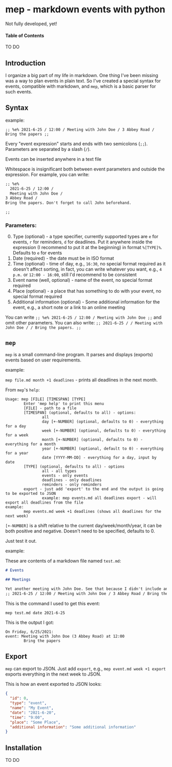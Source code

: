 # mep - markdown events with python

Not fully developed, yet!

#### Table of Contents

TO DO

## Introduction

I organize a big part of my life in markdown. One thing I've been missing was a way to plan events in plain text. So I've created a special syntax for events, compatible with markdown, and `mep`, which is a basic parser for such events.

## Syntax

example:

`;; %e% 2021-6-25 / 12:00 / Meeting with John Doe / 3 Abbey Road / Bring the papers ;;`

Every "event expression" starts and ends with two semicolons (`;;`). Parameters are separated by a slash (`/`).

Events can be inserted anywhere in a text file

Whitespace is insignificant both between event parameters and outside the expression. For example, you can write:

```markdown
;; %e%
  2021-6-25 / 12:00 /
  Meeting with John Doe /
3 Abbey Road /
Bring the papers. Don't forget to call John beforehand.

;;
```

### Parameters:

0. Type (optional) - a type specifier, currently supported types are `e` for events, `r` for reminders, `d` for deadlines. Put it anywhere inside the expression (I recommend to put it at the beginning) in format `%[TYPE]%`. Defaults to `e` for events
1. Date (required) - the date must be in ISO format
2. Time (optional) - time of day, e.g., `16:30`, no special format required as it doesn't affect sorting, in fact, you can write whatever you want, e.g., `4 p.m.` or `12:00 - 16:00`, still I'd recommend to be consistent
3. Event name (well, optional) - name of the event, no special format required
4. Place (optional) - a place that has something to do with your event, no special format required
5. Additional information (optional) - Some additional information for the event, e.g., a short note or a link to an online meeting

You can write `;; %e% 2021-6-25 / 12:00 / Meeting with John Doe ;;` and omit other parameters. You can also write: `;; 2021-6-25 / / Meeting with John Doe / / Bring the papers. ;;`

## `mep`

`mep` is a small command-line program. It parses and displays (exports) events based on user requirements.

example:

`mep file.md month +1 deadlines` - prints all deadlines in the next month.

From `mep`'s `help`:

```text
Usage: mep [FILE] [TIMESPAN] [TYPE]
        Enter 'mep help' to print this menu
        [FILE] - path to a file
        [TIMESPAN] (optional, defaults to all) - options:
                all
                day [+-NUMBER] (optional, defaults to 0) - everything for a day
                week [+-NUMBER] (optional, defaults to 0) - everything for a week
                month [+-NUMBER] (optional, defaults to 0) - everything for a month
                year [+-NUMBER] (optional, default to 0) - everything for a year
                date [YYYY-MM-DD] - everything for a day, input by date
        [TYPE] (optional, defaults to all) - options
                all - all types
                events - only events
                deadlines - only deadlines
                reminders - only reminders
        export - just add 'export' to the end and the output is going to be exported to JSON
                example: mep events.md all deadlines export - will export all deadlines from the file
example:
        mep events.md week +1 deadlines (shows all deadlines for the next week)

```

`[+-NUMBER]` is a shift relative to the current day/week/month/year, it can be both positive and negative. Doesn't need to be specified, defaults to 0.

Just test it out.

example:

These are contents of a markdown file named `test.md`:

```markdown
# Events

## Meetings

Yet another meeting with John Doe. See that because I didn't include any type specifier, the parser set it to event.
;; 2021-6-25 / 12:00 / Meeting with John Doe / 3 Abbey Road / Bring the papers ;;
```

This is the command I used to get this event:

`mep test.md date 2021-6-25`

This is the output I got:

```text
On Friday, 6/25/2021:
event: Meeting with John Doe (3 Abbey Road) at 12:00
        Bring the papers
```

## Export

`mep` can export to JSON. Just add `export`, e.g., `mep event.md week +1 export` exports everything in the next week to JSON.

This is how an event exported to JSON looks:

```json
{
  "id": 0,
  "type": "event",
  "name": "My Event",
  "date": "2021-6-20",
  "time": "9:00",
  "place": "Some Place",
  "additional information": "Some additional information"
}
```

## Installation

TO DO
